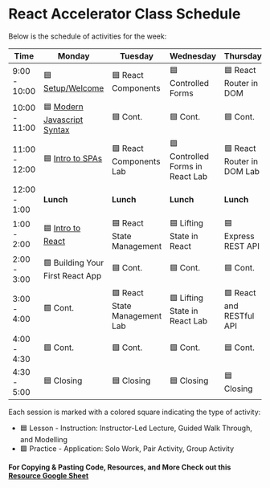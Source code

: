 # React Accelerator Class Schedule

Below is the schedule of activities for the week:

| Time          | Monday                                                        | Tuesday                       | Wednesday                        | Thursday                   | Friday                             |
| ------------- | ------------------------------------------------------------- | ----------------------------- | -------------------------------- | -------------------------- | ---------------------------------- |
| 9:00 - 10:00  | 🟦 [Setup/Welcome][0-setup-welcome]                           | 🟦 React Components           | 🟦 Controlled Forms              | 🟦 React Router in DOM     | 🟦 Backend Deployment              |
| 10:00 - 11:00 | 🟦 [Modern Javascript Syntax][1-modern-javascript-syntax-lab] | 🟦 Cont.                      | 🟦 Cont.                         | 🟦 Cont.                   | 🟦 Front End Deployment            |
| 11:00 - 12:00 | 🟦 [Intro to SPAs][2-intro-to-spas]                           | 🟩 React Components Lab       | 🟩 Controlled Forms in React Lab | 🟩 React Router in DOM Lab | 🟩 Deployment of Application       |
| 12:00 - 1:00  | **Lunch**                                                     | **Lunch**                     | **Lunch**                        | **Lunch**                  | **Lunch**                          |
| 1:00 - 2:00   | 🟦 [Intro to React](3-intro-to-react)                         | 🟦 React State Management     | 🟦 Lifting State in React        | 🟦 Express REST API        | 🟩 Cont. Deployment of Application |
| 2:00 - 3:00   | 🟩 Building Your First React App                              | 🟦 Cont.                      | 🟦 Cont.                         | 🟦 Cont.                   | 🟦 Present Your App                |
| 3:00 - 4:00   | 🟩 Cont.                                                      | 🟩 React State Management Lab | 🟩 Lifting State in React Lab    | 🟩 React and RESTful API   | 🟦 Present Your App Cont.          |
| 4:00 - 4:30   | 🟩 Cont.                                                      | 🟩 Cont.                      | 🟩 Cont.                         | 🟦 Cont.                   | 🟩 Summary/Close                   |
| 4:30 - 5:00   | 🟦 Closing                                                    | 🟦 Closing                    | 🟦 Closing                       | 🟦 Closing                 | 🟦 Closing                         |

Each session is marked with a colored square indicating the type of activity:

- 🟦 Lesson - Instruction: Instructor-Led Lecture, Guided Walk Through, and Modelling
- 🟩 Practice - Application: Solo Work, Pair Activity, Group Activity

**For Copying & Pasting Code, Resources, and More Check out
this [Resource Google Sheet](https://docs.google.com/spreadsheets/d/1jW_km5c00F_msx1rUbYBOjJHe1WhJTiINVb5HbdVjZg/edit?usp=sharing)**

[0-setup-welcome]: ../lessons/0-setup-welcome/readme.md
[1-modern-javascript-syntax-lab]: ../lessons/1-modern-javascript-syntax-lab/README.md
[2-intro-to-spas]: ../lessons/2-intro-to-spas/README.md
[3-intro-to-react]: ../lessons/3-intro-to-react/README.md
